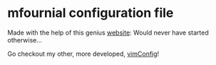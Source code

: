 # mfournial configuration file

Made with the help of this genius [website](http://marcgg.com/blog/2016/03/01/vimrc-example):
Would never have started otherwise...

Go checkout my other, more developed, [vimConfig](https://github.com/mfournial/vimMac)!
